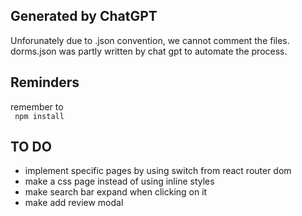 
## Generated by ChatGPT
Unforunately due to .json convention, we cannot comment the files. dorms.json was partly written by chat gpt to automate the process. 

## Reminders
remember to  
``` npm install```

## TO DO 
- implement specific pages by using switch from react router dom 
- make a css page instead of using inline styles 
- make search bar expand when clicking on it 
- make add review modal 